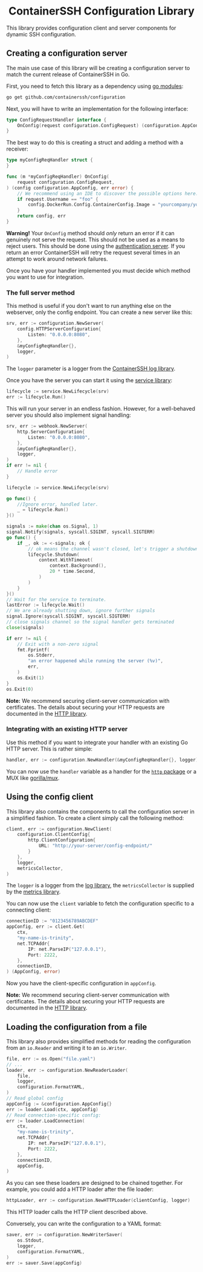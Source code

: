 <!--suppress HtmlDeprecatedAttribute -->
<h1 align="center">ContainerSSH Configuration Library</h1>

This library provides configuration client and server components for dynamic SSH configuration.

## Creating a configuration server

The main use case of this library will be creating a configuration server to match the current release of ContainerSSH in Go.

First, you need to fetch this library as a dependency using [go modules](https://blog.golang.org/using-go-modules):

```bash
go get github.com/containerssh/configuration
```

Next, you will have to write an implementation for the following interface:

```go
type ConfigRequestHandler interface {
	OnConfig(request configuration.ConfigRequest) (configuration.AppConfig, error)
}
```

The best way to do this is creating a struct and adding a method with a receiver:

```go
type myConfigReqHandler struct {
}

func (m *myConfigReqHandler) OnConfig(
    request configuration.ConfigRequest,
) (config configuration.AppConfig, err error) {
    // We recommend using an IDE to discover the possible options here.
    if request.Username == "foo" {
        config.DockerRun.Config.ContainerConfig.Image = "yourcompany/yourimage"
    }
    return config, err
}
```

**Warning!** Your `OnConfig` method should *only* return an error if it can genuinely not serve the request. This should not be used as a means to reject users. This should be done using the [authentication server](https://github.com/containerssh/auth). If you return an error ContainerSSH will retry the request several times in an attempt to work around network failures.

Once you have your handler implemented you must decide which method you want to use for integration.

### The full server method

This method is useful if you don't want to run anything else on the webserver, only the config endpoint. You can create a new server like this:

```go
srv, err := configuration.NewServer(
	config.HTTPServerConfiguration{
        Listen: "0.0.0.0:8080",
    },
	&myConfigReqHandler{},
	logger,
)
```

The `logger` parameter is a logger from the [ContainerSSH log library](https://github.com/containerssh/containerssh/log).

Once you have the server you can start it using the [service library](https://github.com/containerssh/service):

```go
lifecycle := service.NewLifecycle(srv)
err := lifecycle.Run()
```

This will run your server in an endless fashion. However, for a well-behaved server you should also implement signal handling:

```go
srv, err := webhook.NewServer(
    http.ServerConfiguration{
        Listen: "0.0.0.0:8080",
    },
    &myConfigReqHandler{},
    logger,
)
if err != nil {
    // Handle error
}

lifecycle := service.NewLifecycle(srv)

go func() {
    //Ignore error, handled later.
    _ = lifecycle.Run()
}()

signals := make(chan os.Signal, 1)
signal.Notify(signals, syscall.SIGINT, syscall.SIGTERM)
go func() {
    if _, ok := <-signals; ok {
        // ok means the channel wasn't closed, let's trigger a shutdown.
        lifecycle.Shutdown(
            context.WithTimeout(
                context.Background(),
                20 * time.Second,
            )
        )
    }
}()
// Wait for the service to terminate.
lastError := lifecycle.Wait()
// We are already shutting down, ignore further signals
signal.Ignore(syscall.SIGINT, syscall.SIGTERM)
// close signals channel so the signal handler gets terminated
close(signals)

if err != nil {
    // Exit with a non-zero signal
    fmt.Fprintf(
        os.Stderr,
        "an error happened while running the server (%v)",
        err,
    )
    os.Exit(1)
}
os.Exit(0)
```

**Note:** We recommend securing client-server communication with certificates. The details about securing your HTTP requests are documented in the [HTTP library](https://github.com/containerssh/http).

### Integrating with an existing HTTP server

Use this method if you want to integrate your handler with an existing Go HTTP server. This is rather simple:

```go
handler, err := configuration.NewHandler(&myConfigReqHandler{}, logger)
```

You can now use the `handler` variable as a handler for the [`http` package](https://golang.org/pkg/net/http/) or a MUX like [gorilla/mux](https://github.com/gorilla/mux).

## Using the config client

This library also contains the components to call the configuration server in a simplified fashion. To create a client simply call the following method:

```go
client, err := configuration.NewClient(
	configuration.ClientConfig{
        http.ClientConfiguration{
            URL: "http://your-server/config-endpoint/"
        }
    },
	logger,
    metricsCollector,
)
```

The `logger` is a logger from the [log library](https://github.com/containerssh/containerssh/log), the `metricsCollector` is supplied by the [metrics library](https://github.com/containerssh/metrics). 

You can now use the `client` variable to fetch the configuration specific to a connecting client:

```go
connectionID := "0123456789ABCDEF"
appConfig, err := client.Get(
    ctx,
    "my-name-is-trinity",
    net.TCPAddr{
        IP: net.ParseIP("127.0.0.1"),
        Port: 2222,
    },
    connectionID,
) (AppConfig, error)
```

Now you have the client-specific configuration in `appConfig`.

**Note:** We recommend securing client-server communication with certificates. The details about securing your HTTP requests are documented in the [HTTP library](https://github.com/containerssh/http).

## Loading the configuration from a file

This library also provides simplified methods for reading the configuration from an `io.Reader` and writing it to an `io.Writer`.

```go
file, err := os.Open("file.yaml")
// ...
loader, err := configuration.NewReaderLoader(
	file,
    logger,
    configuration.FormatYAML,
)
// Read global config
appConfig := &configuration.AppConfig{}
err := loader.Load(ctx, appConfig)
// Read connection-specific config:
err := loader.LoadConnection(
    ctx,
    "my-name-is-trinity",
    net.TCPAddr{
        IP: net.ParseIP("127.0.0.1"),
        Port: 2222,
    },
    connectionID,
    appConfig,
)
```

As you can see these loaders are designed to be chained together. For example, you could add a HTTP loader after the file loader:

```go
httpLoader, err := configuration.NewHTTPLoader(clientConfig, logger)
```

This HTTP loader calls the HTTP client described above.

Conversely, you can write the configuration to a YAML format:

```go
saver, err := configuration.NewWriterSaver(
    os.Stdout,
    logger,
    configuration.FormatYAML,
)
err := saver.Save(appConfig)
```
